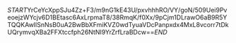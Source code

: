 $START$YrCeYcXppSJu4Zz+F3/m9nG1kE43U/pxvhhhRO/VY/goN/509Uei9PveoejzWYcjv6D1BEtasc6AxLrpmaT8/38RmqK/f0Xx/9pCjm1DLrawO6aB9R5YTQQKAwIlSnNsB0uA2BwBbXFmiKVZ0wdTyuaVDcPanpxdx4MxL8vcorr7tDkUQrymvqXBa2FFXtccfph26NtNI9YrZrfLraBDcw==$END$